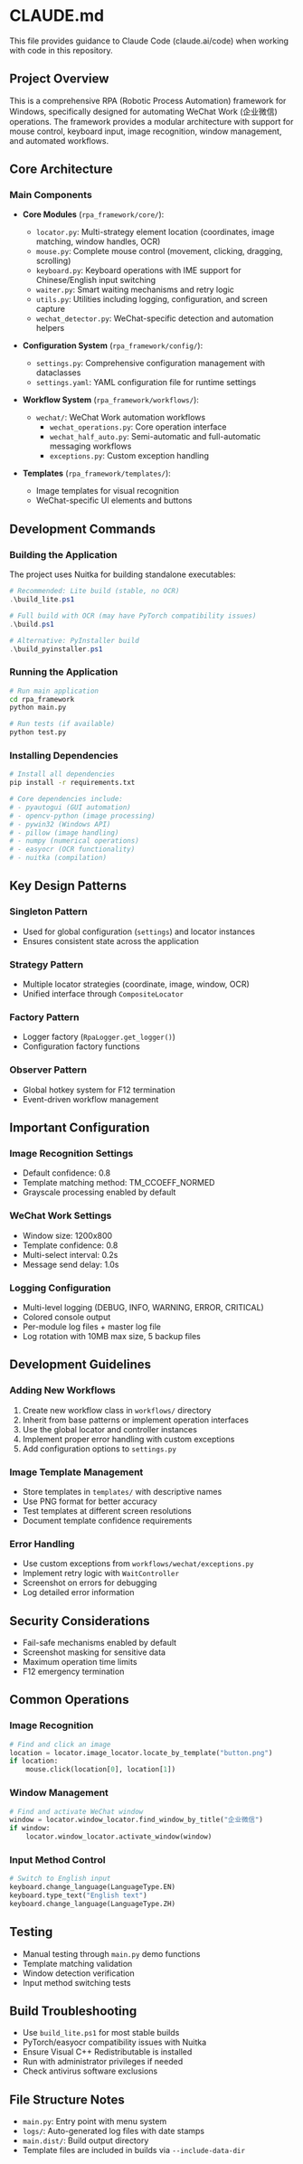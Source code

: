 # CLAUDE.md

This file provides guidance to Claude Code (claude.ai/code) when working with code in this repository.

## Project Overview

This is a comprehensive RPA (Robotic Process Automation) framework for Windows, specifically designed for automating WeChat Work (企业微信) operations. The framework provides a modular architecture with support for mouse control, keyboard input, image recognition, window management, and automated workflows.

## Core Architecture

### Main Components

- **Core Modules** (`rpa_framework/core/`):
  - `locator.py`: Multi-strategy element location (coordinates, image matching, window handles, OCR)
  - `mouse.py`: Complete mouse control (movement, clicking, dragging, scrolling)
  - `keyboard.py`: Keyboard operations with IME support for Chinese/English input switching
  - `waiter.py`: Smart waiting mechanisms and retry logic
  - `utils.py`: Utilities including logging, configuration, and screen capture
  - `wechat_detector.py`: WeChat-specific detection and automation helpers

- **Configuration System** (`rpa_framework/config/`):
  - `settings.py`: Comprehensive configuration management with dataclasses
  - `settings.yaml`: YAML configuration file for runtime settings

- **Workflow System** (`rpa_framework/workflows/`):
  - `wechat/`: WeChat Work automation workflows
    - `wechat_operations.py`: Core operation interface
    - `wechat_half_auto.py`: Semi-automatic and full-automatic messaging workflows
    - `exceptions.py`: Custom exception handling

- **Templates** (`rpa_framework/templates/`):
  - Image templates for visual recognition
  - WeChat-specific UI elements and buttons

## Development Commands

### Building the Application

The project uses Nuitka for building standalone executables:

```powershell
# Recommended: Lite build (stable, no OCR)
.\build_lite.ps1

# Full build with OCR (may have PyTorch compatibility issues)
.\build.ps1

# Alternative: PyInstaller build
.\build_pyinstaller.ps1
```

### Running the Application

```bash
# Run main application
cd rpa_framework
python main.py

# Run tests (if available)
python test.py
```

### Installing Dependencies

```bash
# Install all dependencies
pip install -r requirements.txt

# Core dependencies include:
# - pyautogui (GUI automation)
# - opencv-python (image processing)
# - pywin32 (Windows API)
# - pillow (image handling)
# - numpy (numerical operations)
# - easyocr (OCR functionality)
# - nuitka (compilation)
```

## Key Design Patterns

### Singleton Pattern
- Used for global configuration (`settings`) and locator instances
- Ensures consistent state across the application

### Strategy Pattern
- Multiple locator strategies (coordinate, image, window, OCR)
- Unified interface through `CompositeLocator`

### Factory Pattern
- Logger factory (`RpaLogger.get_logger()`)
- Configuration factory functions

### Observer Pattern
- Global hotkey system for F12 termination
- Event-driven workflow management

## Important Configuration

### Image Recognition Settings
- Default confidence: 0.8
- Template matching method: TM_CCOEFF_NORMED
- Grayscale processing enabled by default

### WeChat Work Settings
- Window size: 1200x800
- Template confidence: 0.8
- Multi-select interval: 0.2s
- Message send delay: 1.0s

### Logging Configuration
- Multi-level logging (DEBUG, INFO, WARNING, ERROR, CRITICAL)
- Colored console output
- Per-module log files + master log file
- Log rotation with 10MB max size, 5 backup files

## Development Guidelines

### Adding New Workflows
1. Create new workflow class in `workflows/` directory
2. Inherit from base patterns or implement operation interfaces
3. Use the global locator and controller instances
4. Implement proper error handling with custom exceptions
5. Add configuration options to `settings.py`

### Image Template Management
- Store templates in `templates/` with descriptive names
- Use PNG format for better accuracy
- Test templates at different screen resolutions
- Document template confidence requirements

### Error Handling
- Use custom exceptions from `workflows/wechat/exceptions.py`
- Implement retry logic with `WaitController`
- Screenshot on errors for debugging
- Log detailed error information

## Security Considerations

- Fail-safe mechanisms enabled by default
- Screenshot masking for sensitive data
- Maximum operation time limits
- F12 emergency termination

## Common Operations

### Image Recognition
```python
# Find and click an image
location = locator.image_locator.locate_by_template("button.png")
if location:
    mouse.click(location[0], location[1])
```

### Window Management
```python
# Find and activate WeChat window
window = locator.window_locator.find_window_by_title("企业微信")
if window:
    locator.window_locator.activate_window(window)
```

### Input Method Control
```python
# Switch to English input
keyboard.change_language(LanguageType.EN)
keyboard.type_text("English text")
keyboard.change_language(LanguageType.ZH)
```

## Testing

- Manual testing through `main.py` demo functions
- Template matching validation
- Window detection verification
- Input method switching tests

## Build Troubleshooting

- Use `build_lite.ps1` for most stable builds
- PyTorch/easyocr compatibility issues with Nuitka
- Ensure Visual C++ Redistributable is installed
- Run with administrator privileges if needed
- Check antivirus software exclusions

## File Structure Notes

- `main.py`: Entry point with menu system
- `logs/`: Auto-generated log files with date stamps
- `main.dist/`: Build output directory
- Template files are included in builds via `--include-data-dir`